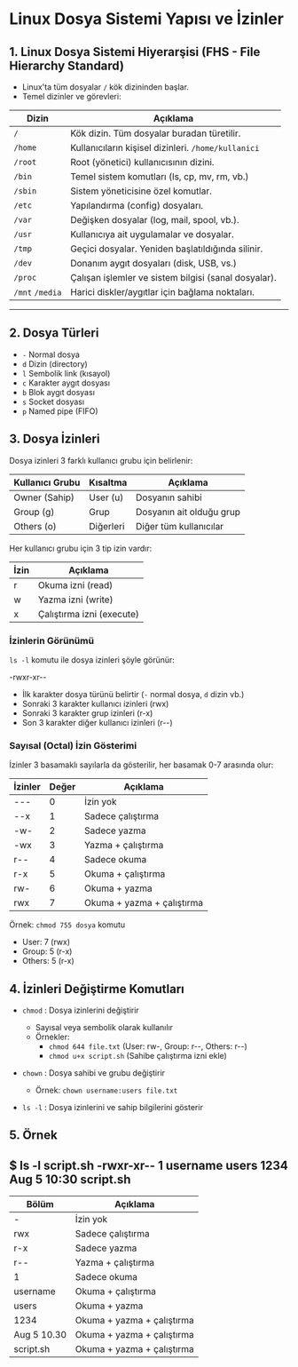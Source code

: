 # Linux Dosya Sistemi Yapısı ve İzinler

## 1. Linux Dosya Sistemi Hiyerarşisi (FHS - File Hierarchy Standard)

- Linux'ta tüm dosyalar `/` kök dizininden başlar.
- Temel dizinler ve görevleri:

| Dizin       | Açıklama                                              |
|-------------|--------------------------------------------------------|
| `/`         | Kök dizin. Tüm dosyalar buradan türetilir.            |
| `/home`     | Kullanıcıların kişisel dizinleri. `/home/kullanici`   |
| `/root`     | Root (yönetici) kullanıcısının dizini.                |
| `/bin`      | Temel sistem komutları (ls, cp, mv, rm, vb.)          |
| `/sbin`     | Sistem yöneticisine özel komutlar.                    |
| `/etc`      | Yapılandırma (config) dosyaları.                      |
| `/var`      | Değişken dosyalar (log, mail, spool, vb.).            |
| `/usr`      | Kullanıcıya ait uygulamalar ve dosyalar.              |
| `/tmp`      | Geçici dosyalar. Yeniden başlatıldığında silinir.     |
| `/dev`      | Donanım aygıt dosyaları (disk, USB, vs.)              |
| `/proc`     | Çalışan işlemler ve sistem bilgisi (sanal dosyalar).  |
| `/mnt` `/media` | Harici diskler/aygıtlar için bağlama noktaları.  |

---


## 2. Dosya Türleri

- `-` Normal dosya
- `d` Dizin (directory)
- `l` Sembolik link (kısayol)
- `c` Karakter aygıt dosyası
- `b` Blok aygıt dosyası
- `s` Socket dosyası
- `p` Named pipe (FIFO)

## 3. Dosya İzinleri

Dosya izinleri 3 farklı kullanıcı grubu için belirlenir:

| Kullanıcı Grubu | Kısaltma | Açıklama             |
|-----------------|----------|----------------------|
| Owner (Sahip)   | User (u) | Dosyanın sahibi      |
| Group (g)       | Grup     | Dosyanın ait olduğu grup |
| Others (o)      | Diğerleri| Diğer tüm kullanıcılar |

Her kullanıcı grubu için 3 tip izin vardır:

| İzin  | Açıklama           |
|-------|--------------------|
| r     | Okuma izni (read)  |
| w     | Yazma izni (write) |
| x     | Çalıştırma izni (execute) |

### İzinlerin Görünümü

`ls -l` komutu ile dosya izinleri şöyle görünür:

-rwxr-xr--

- İlk karakter dosya türünü belirtir (`-` normal dosya, `d` dizin vb.)
- Sonraki 3 karakter kullanıcı izinleri (rwx)
- Sonraki 3 karakter grup izinleri (r-x)
- Son 3 karakter diğer kullanıcı izinleri (r--)

### Sayısal (Octal) İzin Gösterimi

İzinler 3 basamaklı sayılarla da gösterilir, her basamak 0-7 arasında olur:

| İzinler | Değer | Açıklama                  |
|---------|-------|---------------------------|
| ---     | 0     | İzin yok                  |
| --x     | 1     | Sadece çalıştırma          |
| -w-     | 2     | Sadece yazma              |
| -wx     | 3     | Yazma + çalıştırma        |
| r--     | 4     | Sadece okuma              |
| r-x     | 5     | Okuma + çalıştırma        |
| rw-     | 6     | Okuma + yazma             |
| rwx     | 7     | Okuma + yazma + çalıştırma|

Örnek: `chmod 755 dosya` komutu

- User: 7 (rwx)
- Group: 5 (r-x)
- Others: 5 (r-x)

## 4. İzinleri Değiştirme Komutları

- `chmod` : Dosya izinlerini değiştirir
  - Sayısal veya sembolik olarak kullanılır
  - Örnekler:
    - `chmod 644 file.txt`  (User: rw-, Group: r--, Others: r--)
    - `chmod u+x script.sh` (Sahibe çalıştırma izni ekle)

- `chown` : Dosya sahibi ve grubu değiştirir
  - Örnek: `chown username:users file.txt`

- `ls -l` : Dosya izinlerini ve sahip bilgilerini gösterir

## 5. Örnek


$ ls -l script.sh
-rwxr-xr-- 1 username users 1234 Aug 5 10:30 script.sh 
---


| Bölüm | Açıklama                  |
|---------|---------------------------|
| -    |  İzin yok                  |
| rwx  | Sadece çalıştırma          |
|  r-x  | Sadece yazma              |
| r--   | Yazma + çalıştırma        |
|   1  | Sadece okuma              |
|  username   | Okuma + çalıştırma        |
| users    |Okuma + yazma             |
| 1234    |  Okuma + yazma + çalıştırma|
| Aug 5 10.30    |  Okuma + yazma + çalıştırma|
| script.sh   |  Okuma + yazma + çalıştırma|
